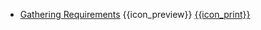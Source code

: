 * [Gathering Requirements]({{baseUrl}}/gatheringRequirements/)
  <trigger for="pop:gatheringRequirements-preview">{{icon_preview}}</trigger> [{{icon_print}}](gatheringRequirements/print.html)

<popover id="pop:gatheringRequirements-preview" title="Gathering Requirements {{icon_preview}}" placement="right">
  <div slot="content">
    <include src="preview.md" />
  </div>
</popover>
